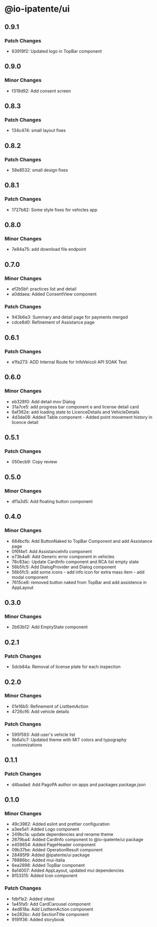 # @io-ipatente/ui

## 0.9.1

### Patch Changes

- 63919f2: Updated logo in TopBar component

## 0.9.0

### Minor Changes

- f319d92: Add consent screen

## 0.8.3

### Patch Changes

- 134c474: small layout fixes

## 0.8.2

### Patch Changes

- 58e8532: small design fixes

## 0.8.1

### Patch Changes

- 1727b82: Some style fixes for vehicles app

## 0.8.0

### Minor Changes

- 7e84a75: add download file endpoint

## 0.7.0

### Minor Changes

- ef2b5bf: practices list and detail
- a0ddaea: Added ConsentView component

### Patch Changes

- 943b6e3: Summary and detail page for payments merged
- cdce8d0: Refinement of Assistance page

## 0.6.1

### Patch Changes

- e1fa273: ADD Internal Route for InfoVeicoli API SOAK Test

## 0.6.0

### Minor Changes

- eb328f0: Add detail mov Dialog
- 31a7ce5: add progress bar component e and license detail card
- 6af362e: add loading state to LicenceDetails and VehicleDetails
- 4d3da08: Added Table component - Added point movement history in licence detail

## 0.5.1

### Patch Changes

- 050ecb9: Copy review

## 0.5.0

### Minor Changes

- df1a3d5: Add floating button component

## 0.4.0

### Minor Changes

- 684bcfb: Add ButtonNaked to TopBar Component and add Assistance page
- 0f6f4e1: Add AssistanceInfo component
- e73b4a6: Add Generic error component in vehicles
- 78c83ac: Update CardInfo component and RCA list empty state
- 56b5fc5: Add DialogProvider and Dialog component
- 56b5fc5: add some icons - add info icon for extra mass item - add modal component
- 7615ce6: removed button naked from TopBar and add assistence in AppLayout

## 0.3.0

### Minor Changes

- 2b63b12: Add EmptyState component

## 0.2.1

### Patch Changes

- 5dcb84a: Removal of license plate for each inspection

## 0.2.0

### Minor Changes

- 01e16b5: Refinement of ListItemAction
- 4726cf6: Add vehicle details

### Patch Changes

- 595f593: Add user's vehicle list
- 9b6a1c7: Updated theme with MIT colors and typography customizations

## 0.1.1

### Patch Changes

- d4badad: Add PagoPA author on apps and packages package.json

## 0.1.0

### Minor Changes

- 49c3982: Added eslint and prettier configuration
- a3ee5e1: Added Logo component
- 249bc1a: update dependencies and rename theme
- 2679ba4: Added CardInfo component to @io-ipatente/ui package
- e459654: Added PageHeader component
- 09b37be: Added OperationResult component
- 28495f9: Added @ipatente/ui package
- 78886bc: Added mui-italia
- 6ea2898: Added TopBar component
- 8a14007: Added AppLayout, updated mui dependencies
- 8f53315: Added Icon component

### Patch Changes

- fdbf1e2: Added vitest
- 1a45fa5: Add CardCarousel component
- 4ed618a: Add ListItemAction component
- be282bc: Add SectionTitle component
- 9191f36: Added storybook
